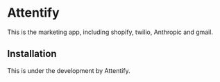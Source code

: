 # Attentify

This is the marketing app, including shopify, twilio, Anthropic and gmail.

## Installation

This is under the development by Attentify.


